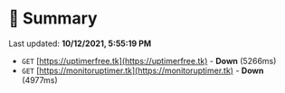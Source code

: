 # 📖 Summary
Last updated: **10/12/2021, 5:55:19 PM**

- `GET` [https://uptimerfree.tk](https://uptimerfree.tk) - **Down** (5266ms)
- `GET` [https://monitoruptimer.tk](https://monitoruptimer.tk) - **Down** (4977ms)
